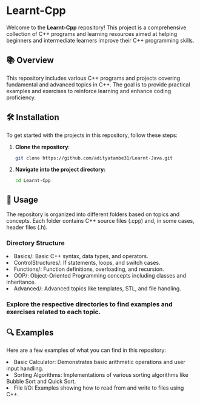 # Learnt-Cpp

Welcome to the **Learnt-Cpp** repository! This project is a comprehensive collection of C++ programs and learning resources aimed at helping beginners and intermediate learners improve their C++ programming skills.

## 📚 Overview

This repository includes various C++ programs and projects covering fundamental and advanced topics in C++. The goal is to provide practical examples and exercises to reinforce learning and enhance coding proficiency.

## 🛠️ Installation

To get started with the projects in this repository, follow these steps:

1. **Clone the repository**:
   ```bash
   git clone https://github.com/adityatambe31/Learnt-Java.git
    ```
2. **Navigate into the project directory:**
   ```bash
   cd Learnt-Cpp
   ```
## 📖 Usage
The repository is organized into different folders based on topics and concepts. Each folder contains C++ source files (.cpp) and, in some cases, header files (.h).

### Directory Structure

<li>Basics/: Basic C++ syntax, data types, and operators.</li>
<li>ControlStructures/: If statements, loops, and switch cases.</li>
<li>Functions/: Function definitions, overloading, and recursion.</li>
<li>OOP/: Object-Oriented Programming concepts including classes and inheritance.</li>
<li>Advanced/: Advanced topics like templates, STL, and file handling.</li>

### Explore the respective directories to find examples and exercises related to each topic.

## 🔍 Examples
Here are a few examples of what you can find in this repository:

<li>Basic Calculator: Demonstrates basic arithmetic operations and user input handling.</li>
<li>Sorting Algorithms: Implementations of various sorting algorithms like Bubble Sort and Quick Sort.</li>
<li>File I/O: Examples showing how to read from and write to files using C++.</li>
